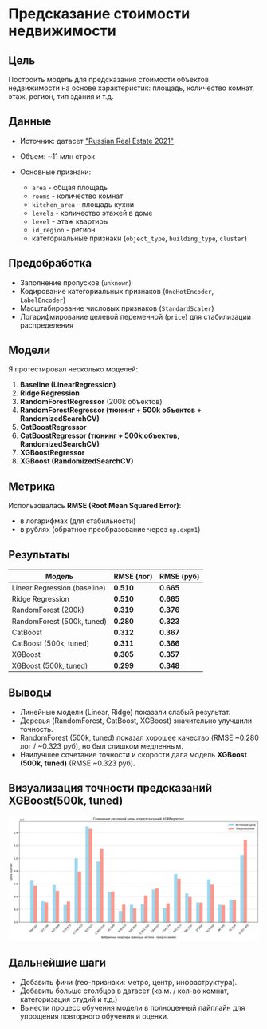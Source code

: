 # Предсказание стоимости недвижимости

## Цель

Построить модель для предсказания стоимости объектов недвижимости на основе характеристик: площадь, количество комнат, этаж, регион, тип здания и т.д.

## Данные

* Источник: датасет ["Russian Real Estate 2021"](https://www.kaggle.com/datasets/mrdaniilak/russia-real-estate-2021)
* Объем: \~11 млн строк
* Основные признаки:

  * `area` - общая площадь
  * `rooms` - количество комнат
  * `kitchen_area` - площадь кухни
  * `levels` - количество этажей в доме
  * `level` - этаж квартиры
  * `id_region` - регион
  * категориальные признаки (`object_type`, `building_type`, `cluster`)

## Предобработка

* Заполнение пропусков (`unknown`)
* Кодирование категориальных признаков (`OneHotEncoder`, `LabelEncoder`)
* Масштабирование числовых признаков (`StandardScaler`)
* Логарифмирование целевой переменной (`price`) для стабилизации распределения

## Модели

Я протестировал несколько моделей:

1. **Baseline (LinearRegression)**
2. **Ridge Regression**
3. **RandomForestRegressor** (200k объектов)
4. **RandomForestRegressor (тюнинг + 500k объектов + RandomizedSearchCV)**
5. **CatBoostRegressor**
6. **CatBoostRegressor (тюнинг + 500k объектов, RandomizedSearchCV)**
7. **XGBoostRegressor**
8. **XGBoost (RandomizedSearchCV)**

## Метрика

Использовалась **RMSE (Root Mean Squared Error)**:

* в логарифмах (для стабильности)
* в рублях (обратное преобразование через `np.expm1`)

## Результаты

| Модель                       | RMSE (лог) | RMSE (руб) |
| -----------------------------| ---------- | ---------- |
| Linear Regression (baseline) | **0.510**  | **0.665**  |
| Ridge Regression             | **0.510**  | **0.665**  |
| RandomForest (200k)          | **0.319**  | **0.376**  |
| RandomForest (500k, tuned)   | **0.280**  | **0.323**  |
| CatBoost                     | **0.312**  | **0.367**  |
| СatBoost (500k, tuned)       | **0.311**  | **0.366**  |
| XGBoost                      | **0.305**  | **0.357**  |
| XGBoost (500k, tuned)        | **0.299**  | **0.348**  |

## Выводы

* Линейные модели (Linear, Ridge) показали слабый результат.
* Деревья (RandomForest, CatBoost, XGBoost) значительно улучшили точность.
* RandomForest (500k, tuned) показал хорошее качество (RMSE \~0.280 лог / \~0.323 руб), но был слишком медленным.
* Наилучшее сочетание точности и скорости дала модель **XGBoost (500k, tuned)** (RMSE \~0.323 руб).

## Визуализация точности предсказаний XGBoost(500k, tuned) 

![XGBoost](gallery/XGBoost.jpg)


## Дальнейшие шаги

* Добавить фичи (гео-признаки: метро, центр, инфраструктура).
* Добавить больше столбцов в датасет (кв.м. / кол-во комнат, категоризация студий и т.д.)
* Вынести процесс обучения модели в полноценный пайплайн для упрощения повторного обучения и оценки.